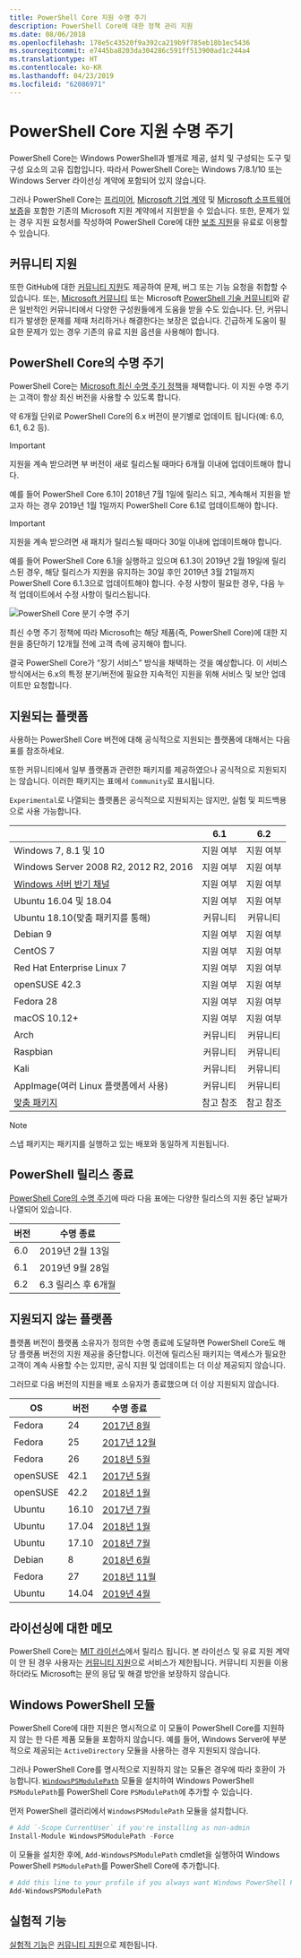 ```yaml
---
title: PowerShell Core 지원 수명 주기
description: PowerShell Core에 대한 정책 관리 지원
ms.date: 08/06/2018
ms.openlocfilehash: 178e5c43520f9a392ca219b9f785eb18b1ec5436
ms.sourcegitcommit: e7445ba8203da304286c591ff513900ad1c244a4
ms.translationtype: HT
ms.contentlocale: ko-KR
ms.lasthandoff: 04/23/2019
ms.locfileid: "62086971"
---
```

# <a name="powershell-core-support-lifecycle"></a>PowerShell Core 지원 수명 주기

PowerShell Core는 Windows PowerShell과 별개로 제공, 설치 및 구성되는 도구 및 구성 요소의 고유 집합입니다.
따라서 PowerShell Core는 Windows 7/8.1/10 또는 Windows Server 라이선싱 계약에 포함되어 있지 않습니다.

그러나 PowerShell Core는 [프리미어][], [Microsoft 기업 계약][enterprise-agreement] 및 [Microsoft 소프트웨어 보증][assurance]을 포함한 기존의 Microsoft 지원 계약에서 지원받을 수 있습니다.
또한, 문제가 있는 경우 지원 요청서를 작성하여 PowerShell Core에 대한 [보조 지원][]을 유료로 이용할 수 있습니다.

## <a name="community-support"></a>커뮤니티 지원

또한 GitHub에 대한 [커뮤니티 지원][]도 제공하여 문제, 버그 또는 기능 요청을 취합할 수 있습니다.
또는, [Microsoft 커뮤니티][] 또는 Microsoft [PowerShell 기술 커뮤니티][]와 같은 일반적인 커뮤니티에서 다양한 구성원들에게 도움을 받을 수도 있습니다.
단, 커뮤니티가 발생한 문제를 제때 처리하거나 해결한다는 보장은 없습니다.
긴급하게 도움이 필요한 문제가 있는 경우 기존의 유료 지원 옵션을 사용해야 합니다.

## <a name="lifecycle-of-powershell-core"></a>PowerShell Core의 수명 주기

PowerShell Core는 [Microsoft 최신 수명 주기 정책][modern]을 채택합니다.
이 지원 수명 주기는 고객이 항상 최신 버전을 사용할 수 있도록 합니다.

약 6개월 단위로 PowerShell Core의 6.x 버전이 분기별로 업데이트 됩니다(예: 6.0, 6.1, 6.2 등).

> [!IMPORTANT]
> 지원을 계속 받으려면 부 버전이 새로 릴리스될 때마다 6개월 이내에 업데이트해야 합니다.

예를 들어 PowerShell Core 6.1이 2018년 7월 1일에 릴리스 되고, 계속해서 지원을 받고자 하는 경우 2019년 1월 1일까지 PowerShell Core 6.1로 업데이트해야 합니다.

> [!IMPORTANT]
> 지원을 계속 받으려면 새 패치가 릴리스될 때마다 30일 이내에 업데이트해야 합니다.

예를 들어 PowerShell Core 6.1을 실행하고 있으며 6.1.3이 2019년 2월 19일에 릴리스된 경우, 해당 릴리스가 지원을 유지하는 30일 후인 2019년 3월 21일까지 PowerShell Core 6.1.3으로 업데이트해야 합니다.
수정 사항이 필요한 경우, 다음 누적 업데이트에서 수정 사항이 릴리스됩니다.

![PowerShell Core 분기 수명 주기][lifecycle-chart]

최신 수명 주기 정책에 따라 Microsoft는 해당 제품(즉, PowerShell Core)에 대한 지원을 중단하기 12개월 전에 고객 측에 공지해야 합니다.

결국 PowerShell Core가 “장기 서비스” 방식을 채택하는 것을 예상합니다.
이 서비스 방식에서는 6.x의 특정 분기/버전에 필요한 지속적인 지원을 위해 서비스 및 보안 업데이트만 요청합니다.

## <a name="supported-platforms"></a>지원되는 플랫폼

사용하는 PowerShell Core 버전에 대해 공식적으로 지원되는 플랫폼에 대해서는 다음 표를 참조하세요.

또한 커뮤니티에서 일부 플랫폼과 관련한 패키지를 제공하였으나 공식적으로 지원되지는 않습니다.
이러한 패키지는 표에서 `Community`로 표시됩니다.

`Experimental`로 나열되는 플랫폼은 공식적으로 지원되지는 않지만, 실험 및 피드백용으로 사용 가능합니다.

|                                                   | 6.1         | 6.2         |
|---------------------------------------------------|:-----------:|:-----------:|
| Windows 7, 8.1 및 10                            | 지원 여부   | 지원 여부   |
| Windows Server 2008 R2, 2012 R2, 2016             | 지원 여부   | 지원 여부   |
| [Windows 서버 반기 채널][semi-annual] | 지원 여부   | 지원 여부   |
| Ubuntu 16.04 및 18.04                            | 지원 여부   | 지원 여부   |
| Ubuntu 18.10(맞춤 패키지를 통해)                   | 커뮤니티   | 커뮤니티   |
| Debian 9                                          | 지원 여부   | 지원 여부   |
| CentOS 7                                          | 지원 여부   | 지원 여부   |
| Red Hat Enterprise Linux 7                        | 지원 여부   | 지원 여부   |
| openSUSE 42.3                                     | 지원 여부   | 지원 여부   |
| Fedora 28                                         | 지원 여부   | 지원 여부   |
| macOS 10.12+                                      | 지원 여부   | 지원 여부   |
| Arch                                              | 커뮤니티   | 커뮤니티   |
| Raspbian                                          | 커뮤니티   | 커뮤니티   |
| Kali                                              | 커뮤니티   | 커뮤니티   |
| AppImage(여러 Linux 플랫폼에서 사용)     | 커뮤니티   | 커뮤니티   |
| [맞춤 패키지](https://snapcraft.io/powershell)   | 참고 참조    | 참고 참조    |

> [!NOTE]
> 스냅 패키지는 패키지를 실행하고 있는 배포와 동일하게 지원됩니다.

## <a name="powershell-release-end-of-life"></a>PowerShell 릴리스 종료

[PowerShell Core의 수명 주기](#lifecycle-of-powershell-core)에 따라 다음 표에는 다양한 릴리스의 지원 중단 날짜가 나열되어 있습니다.

| 버전 | 수명 종료                   |
|---------|-------------------------------|
| 6.0     | 2019년 2월 13일             |
| 6.1     | 2019년 9월 28일            |
| 6.2     | 6.3 릴리스 후 6개월   |

## <a name="platforms-which-are-out-of-support"></a>지원되지 않는 플랫폼

플랫폼 버전이 플랫폼 소유자가 정의한 수명 종료에 도달하면 PowerShell Core도 해당 플랫폼 버전의 지원 제공을 중단합니다.
이전에 릴리스된 패키지는 액세스가 필요한 고객이 계속 사용할 수는 있지만, 공식 지원 및 업데이트는 더 이상 제공되지 않습니다.

그러므로 다음 버전의 지원을 배포 소유자가 종료했으며 더 이상 지원되지 않습니다.

| OS       | 버전 | 수명 종료                                                                                 |
|----------|---------|---------------------------------------------------------------------------------------------|
| Fedora   | 24      | [2017년 8월](https://fedoramagazine.org/fedora-24-eol/)                                    |
| Fedora   | 25      | [2017년 12월](https://fedoramagazine.org/fedora-25-end-life/)                             |
| Fedora   | 26      | [2018년 5월](https://fedoramagazine.org/fedora-26-end-life/)                                  |
| openSUSE | 42.1    | [2017년 5월](https://lists.opensuse.org/opensuse-security-announce/2017-05/msg00053.html)     |
| openSUSE | 42.2    | [2018년 1월](https://lists.opensuse.org/opensuse-security-announce/2017-11/msg00066.html) |
| Ubuntu   | 16.10   | [2017년 7월](https://lists.ubuntu.com/archives/ubuntu-announce/2017-July/000223.html)        |
| Ubuntu   | 17.04   | [2018년 1월](https://lists.ubuntu.com/archives/ubuntu-announce/2018-January.txt)          |
| Ubuntu   | 17.10   | [2018년 7월](https://lists.ubuntu.com/archives/ubuntu-announce/2018-July/000232.html)        |
| Debian   | 8       | [2018년 6월](https://lists.debian.org/debian-security-announce/2018/msg00132.html)           |
| Fedora   | 27      | [2018년 11월](https://fedoramagazine.org/fedora-27-end-of-life/)                          |
| Ubuntu   | 14.04   | [2019년 4월](https://wiki.ubuntu.com/Releases)                                              |

## <a name="notes-on-licensing"></a>라이선싱에 대한 메모

PowerShell Core는 [MIT 라이선스][]에서 릴리스 됩니다.
본 라이선스 및 유료 지원 계약이 안 된 경우 사용자는 [커뮤니티 지원][]으로 서비스가 제한됩니다.
커뮤니티 지원을 이용하더라도 Microsoft는 문의 응답 및 해결 방안을 보장하지 않습니다.

## <a name="windows-powershell-module"></a>Windows PowerShell 모듈

PowerShell Core에 대한 지원은 명시적으로 이 모듈이 PowerShell Core를 지원하지 않는 한 다른 제품 모듈을 포함하지 않습니다.
예를 들어, Windows Server에 부분적으로 제공되는 `ActiveDirectory` 모듈을 사용하는 경우 지원되지 않습니다.

그러나 PowerShell Core를 명시적으로 지원하지 않는 모듈은 경우에 따라 호환이 가능합니다.
[`WindowsPSModulePath`][] 모듈을 설치하여 Windows PowerShell `PSModulePath`를 PowerShell Core `PSModulePath`에 추가할 수 있습니다.

먼저 PowerShell 갤러리에서 `WindowsPSModulePath` 모듈을 설치합니다.

```powershell
# Add `-Scope CurrentUser` if you're installing as non-admin
Install-Module WindowsPSModulePath -Force
```

이 모듈을 설치한 후에, `Add-WindowsPSModulePath` cmdlet을 실행하여 Windows PowerShell `PSModulePath`를 PowerShell Core에 추가합니다.

```powershell
# Add this line to your profile if you always want Windows PowerShell PSModulePath
Add-WindowsPSModulePath
```

## <a name="experimental-features"></a>실험적 기능

[실험적 기능][]은 [커뮤니티 지원](#community-support)으로 제한됩니다.

[프리미어]: https://www.microsoft.com/en-us/microsoftservices/support.aspx
[enterprise-agreement]: https://www.microsoft.com/en-us/licensing/licensing-programs/enterprise.aspx
[assurance]: https://www.microsoft.com/en-us/licensing/licensing-programs/software-assurance-default.aspx
[커뮤니티 지원]: https://github.com/powershell/powershell/issues
[Microsoft 커뮤니티]: https://answers.microsoft.com/
[PowerShell 기술 커뮤니티]: https://techcommunity.microsoft.com/t5/PowerShell/ct-p/WindowsPowerShell
[보조 지원]: https://support.microsoft.com/assistedsupportproducts
[modern]: https://support.microsoft.com/help/30881/modern-lifecycle-policy
[lifecycle-chart]: ./images/modern-lifecycle.png
[semi-annual]: https://docs.microsoft.com/windows-server/get-started/semi-annual-channel-overview
[MIT 라이선스]: https://github.com/PowerShell/PowerShell/blob/master/LICENSE.txt
[`WindowsPSModulePath`]: https://www.powershellgallery.com/packages/WindowsPSModulePath/
[실험적 기능]: /powershell/module/microsoft.powershell.core/about/about_powershell_config?view=powershell-6#experimentalfeatures
